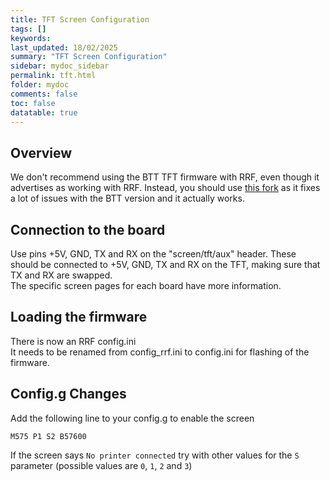 ```yaml
---
title: TFT Screen Configuration
tags: []
keywords: 
last_updated: 18/02/2025
summary: "TFT Screen Configuration"
sidebar: mydoc_sidebar
permalink: tft.html
folder: mydoc
comments: false
toc: false
datatable: true
---
```


## Overview

We don't recommend using the BTT TFT firmware with RRF, even though it advertises as working with RRF. Instead, you should use [this fork](https://github.com/kisslorand/BTT-TFT-FW) as it fixes a lot of issues with the BTT version and it actually works.

## Connection to the board

Use pins +5V, GND, TX and RX on the "screen/tft/aux" header. These should be connected to +5V, GND, TX and RX on the TFT, making sure that TX and RX are swapped.  
The specific screen pages for each board have more information.  

## Loading the firmware

There is now an RRF config.ini  
It needs to be renamed from config_rrf.ini to config.ini for flashing of the firmware.  

## Config.g Changes

Add the following line to your config.g to enable the screen

```M575 P1 S2 B57600```

If the screen says `No printer connected` try with other values for the `S` parameter (possible values are `0`, `1`, `2` and `3`)

